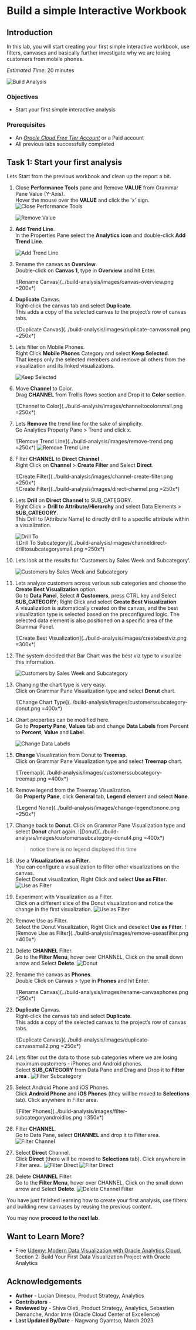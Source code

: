 # Build a simple Interactive Workbook

## Introduction

In this lab, you will start creating your first simple interactive workbook, use filters, canvases and basically further investigate why we are losing customers from mobile phones.

_Estimated Time_: 20 minutes

![Build Analysis](../build-analysis/images/build-analysis.png)

### Objectives

- Start your first simple interactive analysis

### Prerequisites

* An [_Oracle Cloud Free Tier Account_](https://www.oracle.com/cloud/free/) or a Paid account
* All previous labs successfully completed

## Task 1: Start your first analysis

Lets Start from the previous workbook and clean up the report a bit.

1.  Close **Performance Tools** pane and Remove **VALUE** from Grammar Pane Value (Y-Axis).  
Hover the mouse over the **VALUE** and click the 'x' sign.
    ![Close Performance Tools](../build-analysis/images/close-perf-tools.png)

    ![Remove Value](../build-analysis/images/remove-valuesmall.png)

2.  **Add Trend Line**.  
In the Properties Pane select the **Analytics** **icon** and double-click **Add Trend Line**.

    ![Add Trend Line](../build-analysis/images/add-trendlinesmall.png)

3.  Rename the canvas as **Overview**.  
Double-click on **Canvas 1**, type in **Overview** and hit Enter.

    ![Rename Canvas](../build-analysis/images/canvas-overview.png =200x*)

4.  **Duplicate** Canvas.  
Right-click the canvas tab and select  **Duplicate**.  
This adds a copy of the selected canvas to the project’s row of canvas tabs.

    ![Duplicate Canvas](../build-analysis/images/duplicate-canvassmall.png =250x*)

5.  Lets filter on Mobile Phones.   
Right Click **Mobile Phones** Category and select **Keep Selected**.  
That keeps only the selected members and remove all others from the visualization and its linked visualizations.

    ![Keep Selected](../build-analysis/images/keepselected-mobilephone.png)

6.  Move **Channel** to Color.  
Drag **CHANNEL** from Trellis Rows section and Drop it to **Color** section.

    ![Channel to Color](../build-analysis/images/channeltocolorsmall.png =250x*)

7.  Lets **Remove** the trend line for the sake of simplicity.  
Go Analytics Property Pane > Trend and click x.

    ![Remove Trend Line](../build-analysis/images/remove-trend.png =250x*)
    ![Remove Trend Line](../build-analysis/images/remove-trend2.png)

8.  Filter **CHANNEL** to **Direct Channel** .  
Right Click on **Channel** > **Create Filter** and Select **Direct**.

    ![Create Filter](../build-analysis/images/channel-create-filter.png =250x*)  
    ![Create Filter](../build-analysis/images/direct-channel.png =250x*)

9.  Lets **Drill** on **Direct Channel** to SUB\_CATEGORY.  
Right Click > **Drill to Attribute/Hierarchy** and select Data Elements > **SUB\_CATEGORY**.  
This Drill to [Attribute Name] to directly drill to a specific attribute within a visualization.

    ![Drill To](../build-analysis/images/channeldirect-drillto.png)  
    ![Drill To Subcategory](../build-analysis/images/channeldirect-drilltosubcategorysmall.png =250x*)

10.  Lets look at the results for 'Customers by Sales Week and Subcategory'.

     ![Customers by Sales Week and Subcategory](../build-analysis/images/createbestviz-customerssubcategory.png)

11.  Lets analyze customers across various sub categories and choose the **Create Best Visualization** option.  
Go to **Data Panel**,  Select **# Customers**, press CTRL key and Select  **SUB\_CATEGORY**; Right Click and select **Create Best Visualization**  
A visualization is automatically created on the canvas, and the best visualization type is selected based on the preconfigured logic. The selected data element is also positioned on a specific area of the Grammar Panel.

     ![Create Best Visualization](../build-analysis/images/createbestviz.png =300x*)

12.  The system decided that Bar Chart was the best viz type to visualize this information.

     ![Customers by Sales Week and Subcategory](../build-analysis/images/createbestviz-customerssubcategory2.png)

13.  Changing the chart type is very easy.  
Click on Grammar Pane Visualization type  and select **Donut** chart.

     ![Change Chart Type](../build-analysis/images/customerssubcategory-donut.png =400x*)

14. Chart properties can be modified here.  
Go to **Property Pane**, **Values** tab and change **Data Labels** from Percent to **Percent**, **Value** and **Label**.

     ![Change Data Labels](../build-analysis/images/customerssubcategory-donut3.png)

15.  **Change** Visualization from Donut to **Treemap**.  
Click on Grammar Pane Visualization type  and select **Treemap** chart.

     ![Treemap](../build-analysis/images/customerssubcategory-treemap.png =400x*)

16.  Remove legend from the Treemap Visualization.  
Go **Property Pane**, click **General** tab, **Legend** element and select **None**.

     ![Legend None](../build-analysis/images/change-legendtonone.png =250x*)

17.  Change back to **Donut**.
Click on Grammar Pane Visualization type  and select **Donut** chart again.
     ![Donut](../build-analysis/images/customerssubcategory-donut4.png =400x*)  
     > notice there is no legend displayed this time

18. Use a **Visualization** **as a Filter**.  
You can configure a visualization to filter other visualizations on the canvas.  
Select Donut visualization, Right Click and select **Use as Filter**.
     ![Use as Filter](../build-analysis/images/customerssubcategory-donut-useasfilter.png)

19. Experiment with Visualization as a Filter.  
Click on a different slice of the Donut visualization and notice the change in the first visualization.
     ![Use as Filter](../build-analysis/images/customerssubcategory-donut-useasfilter2.png)

20. Remove Use as Filter.  
Select the Donut Visualization, Right Click and deselect **Use as Filter**.
     ![Remove Use as Filter](../build-analysis/images/remove-useasfilter.png =400x*)

21. Delete **CHANNEL** Filter.  
Go to the **Filter Menu**, hover over CHANNEL, Click on the small down arrow and Select **Delete**.
     ![Donut](../build-analysis/images/remove-channelfilter.png)

22.  Rename the canvas as **Phones**.  
Double Click on Canvas > type in **Phones** and hit Enter.

     ![Rename Canvas](../build-analysis/images/rename-canvasphones.png =250x*)

23.  **Duplicate** Canvas.  
Right-click the canvas tab and select  **Duplicate**.  
This adds a copy of the selected canvas to the project’s row of canvas tabs.

     ![Duplicate Canvas](../build-analysis/images/duplicate-canvassmall2.png =250x*)

24. Lets filter out the data to those sub categories where we are losing maximum customers - iPhones and Android phones.  
Select **SUB_CATEGORY** from Data Pane and Drag and Drop it to **Filter area** .
     ![Filter Subcategory](../build-analysis/images/filter-subcategory.png)

25. Select Android Phone and iOS Phones.  
Click **Android Phone** and **iOS Phones** (they will be moved to **Selections** tab). Click anywhere in Filter area.

     ![Filter Phones](../build-analysis/images/filter-subcategoryandroidios.png =350x*)

26. Filter **CHANNEL**.  
Go to Data Pane, select **CHANNEL** and drop it to Filter area.
     ![Filter Channel](../build-analysis/images/filter-channel.png)

27. Select **Direct** Channel.  
Click **Direct** (there will be moved to **Selections** tab). Click anywhere in Filter area..
     ![Filter Direct](../build-analysis/images/filter-channeldirect.png)
     ![Filter Direct](../build-analysis/images/filter-channeldirect2.png)

28. Delete **CHANNEL** Filter.  
Go to the **Filter Menu**, hover over CHANNEL, Click on the small down arrow and Select **Delete**.
     ![Delete Channel Filter](../build-analysis/images/remove-channelfilter2.png)


You have just finished learning how to create your first analysis, use filters and building new canvases by reusing the previous content.

You may now **proceed to the next lab**.

## Want to Learn More?

* Free [Udemy: Modern Data Visualization with Oracle Analytics Cloud](https://www.udemy.com/augmented-analytics/), Section 2: Build Your First Data Visualization Project with Oracle Analytics

## **Acknowledgements**

- **Author** - Lucian Dinescu, Product Strategy, Analytics
- **Contributors** -
- **Reviewed by** - Shiva Oleti, Product Strategy, Analytics, Sebastien Demanche, Andor Imre (Oracle Cloud Center of Excellence)
- **Last Updated By/Date** - Nagwang Gyamtso, March 2023
